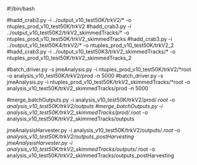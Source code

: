 #!/bin/bash

#hadd_crab3.py -i ../output_v10_test50K/trkV2/* -o ntuples_prod_v10_test50K/trkV2
#hadd_crab3.py -i ../output_v10_test50K2/trkV2_skimmedTracks/* -o ntuples_prod_v10_test50K/trkV2_skimmedTracks
#hadd_crab3.py -i ../output_v10_test50K4/trkV2/* -o ntuples_prod_v10_test50K/trkV2_2
#hadd_crab3.py -i ../output_v10_test50K3/trkV2_skimmedTracks/* -o ntuples_prod_v10_test50K/trkV2_skimmedTracks_2

#batch_driver.py -s jmeAnalysis.py -i ntuples_prod_v10_test50K/trkV2/*root -o analysis_v10_test50K/trkV2/prod -n 5000
#batch_driver.py -s jmeAnalysis.py -i ntuples_prod_v10_test50K/trkV2_skimmedTracks/*root -o analysis_v10_test50K/trkV2_skimmedTracks/prod -n 5000

#merge_batchOutputs.py -i analysis_v10_test50K/trkV2/prod/*.root -o analysis_v10_test50K/trkV2/outputs
#merge_batchOutputs.py -i analysis_v10_test50K/trkV2_skimmedTracks/prod/*.root -o analysis_v10_test50K/trkV2_skimmedTracks/outputs

jmeAnalysisHarvester.py -i analysis_v10_test50K/trkV2/outputs/*.root -o analysis_v10_test50K/trkV2/outputs_postHarvesting
jmeAnalysisHarvester.py -i analysis_v10_test50K/trkV2_skimmedTracks/outputs/*.root -o analysis_v10_test50K/trkV2_skimmedTracks/outputs_postHarvesting
